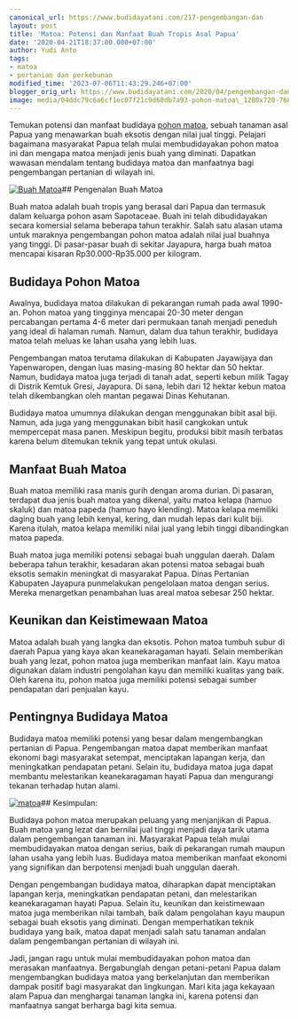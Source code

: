 ```yaml
---
canonical_url: https://www.budidayatani.com/217-pengembangan-dan
layout: post
title: 'Matoa: Potensi dan Manfaat Buah Tropis Asal Papua'
date: '2020-04-21T18:37:00.000+07:00'
author: Yudi Anto
tags:
- matoa
- pertanian dan perkebunan
modified_time: '2023-07-06T11:43:29.246+07:00'
blogger_orig_url: https://www.budidayatani.com/2020/04/pengembangan-dan-budidaya-pohon-matoa.html
image: media/04ddc79c6a6cf1ec07f21c9d68db7a93-pohon-matoa\_1280x720-768x432.jpg
---
```

Temukan potensi dan manfaat budidaya [pohon matoa](https://www.budidayatani.com/search/label/matoa), sebuah tanaman asal Papua yang menawarkan buah eksotis dengan nilai jual tinggi. Pelajari bagaimana masyarakat Papua telah mulai membudidayakan pohon matoa ini dan mengapa matoa menjadi jenis buah yang diminati. Dapatkan wawasan mendalam tentang budidaya matoa dan manfaatnya bagi pengembangan pertanian di wilayah ini.

[![Buah Matoa](https://blogger.googleusercontent.com/img/b/R29vZ2xl/AVvXsEhrcMyjJxk2dMprQFiY9zwbgY9AZ844h2mtE6LjWfvWwMf3YlUaYrv8pkNuwjcrFcqX_xqQUPXSTily95Hn9qEukbgzeg2KvseHjl0zGqpwdAz-ZuCeWEKQnWG8GMZ3F_SRmbO40bv2fWWySqORonskUQqApis7i1lRSNyaRne0a3eyN8smHV2TyiaUJRrB/w640-h360/pohon-matoa_1280x720-768x432.jpg)](https://blogger.googleusercontent.com/img/b/R29vZ2xl/AVvXsEhrcMyjJxk2dMprQFiY9zwbgY9AZ844h2mtE6LjWfvWwMf3YlUaYrv8pkNuwjcrFcqX_xqQUPXSTily95Hn9qEukbgzeg2KvseHjl0zGqpwdAz-ZuCeWEKQnWG8GMZ3F_SRmbO40bv2fWWySqORonskUQqApis7i1lRSNyaRne0a3eyN8smHV2TyiaUJRrB/s422/pohon-matoa_1280x720-768x432.jpg)## Pengenalan Buah Matoa

Buah matoa adalah buah tropis yang berasal dari Papua dan termasuk dalam keluarga pohon asam Sapotaceae. Buah ini telah dibudidayakan secara komersial selama beberapa tahun terakhir. Salah satu alasan utama untuk maraknya pengembangan pohon matoa adalah nilai jual buahnya yang tinggi. Di pasar-pasar buah di sekitar Jayapura, harga buah matoa mencapai kisaran Rp30.000-Rp35.000 per kilogram.

## Budidaya Pohon Matoa

Awalnya, budidaya matoa dilakukan di pekarangan rumah pada awal 1990-an. Pohon matoa yang tingginya mencapai 20-30 meter dengan percabangan pertama 4-6 meter dari permukaan tanah menjadi peneduh yang ideal di halaman rumah. Namun, dalam dua tahun terakhir, budidaya matoa telah meluas ke lahan usaha yang lebih luas.

Pengembangan matoa terutama dilakukan di Kabupaten Jayawijaya dan Yapenwaropen, dengan luas masing-masing 80 hektar dan 50 hektar. Namun, budidaya matoa juga terjadi di tanah adat, seperti kebun milik Tagay di Distrik Kemtuk Gresi, Jayapura. Di sana, lebih dari 12 hektar kebun matoa telah dikembangkan oleh mantan pegawai Dinas Kehutanan.

Budidaya matoa umumnya dilakukan dengan menggunakan bibit asal biji. Namun, ada juga yang menggunakan bibit hasil cangkokan untuk mempercepat masa panen. Meskipun begitu, produksi bibit masih terbatas karena belum ditemukan teknik yang tepat untuk okulasi.

## Manfaat Buah Matoa

Buah matoa memiliki rasa manis gurih dengan aroma durian. Di pasaran, terdapat dua jenis buah matoa yang dikenal, yaitu matoa kelapa (hamuo skaluk) dan matoa papeda (hamuo hayo klending). Matoa kelapa memiliki daging buah yang lebih kenyal, kering, dan mudah lepas dari kulit biji. Karena itulah, matoa kelapa memiliki nilai jual yang lebih tinggi dibandingkan matoa papeda.

Buah matoa juga memiliki potensi sebagai buah unggulan daerah. Dalam beberapa tahun terakhir, kesadaran akan potensi matoa sebagai buah eksotis semakin meningkat di masyarakat Papua. Dinas Pertanian Kabupaten Jayapura punmelakukan pengelolaan matoa dengan serius. Mereka menargetkan penambahan luas areal matoa sebesar 250 hektar.

## Keunikan dan Keistimewaan Matoa

Matoa adalah buah yang langka dan eksotis. Pohon matoa tumbuh subur di daerah Papua yang kaya akan keanekaragaman hayati. Selain memberikan buah yang lezat, pohon matoa juga memberikan manfaat lain. Kayu matoa digunakan dalam industri pengolahan kayu dan memiliki kualitas yang baik. Oleh karena itu, pohon matoa juga memiliki potensi sebagai sumber pendapatan dari penjualan kayu.

## Pentingnya Budidaya Matoa

Budidaya matoa memiliki potensi yang besar dalam mengembangkan pertanian di Papua. Pengembangan matoa dapat memberikan manfaat ekonomi bagi masyarakat setempat, menciptakan lapangan kerja, dan meningkatkan pendapatan petani. Selain itu, budidaya matoa juga dapat membantu melestarikan keanekaragaman hayati Papua dan mengurangi tekanan terhadap hutan alami.

[![matoa](https://blogger.googleusercontent.com/img/b/R29vZ2xl/AVvXsEimgCFcoW_aEeHh16bGLXoJlbuWyvCzMF5_t-I34bOKOY867NAxU_Fog7rPhyrTO5R3h19kvgVYJ20nvzzUZ_emcwvu69x7ceSC-Tr_fZajeUIF0Ck_1rlun_WDH7EuXzbAqASAFEQra7obqPCU9CGC23QZ-Yvmk1iKgKcNMe9ia5ZBHJQ1UdSdK3ThP_qX/w640-h588/maxresdefault_871x800.jpg)](https://blogger.googleusercontent.com/img/b/R29vZ2xl/AVvXsEimgCFcoW_aEeHh16bGLXoJlbuWyvCzMF5_t-I34bOKOY867NAxU_Fog7rPhyrTO5R3h19kvgVYJ20nvzzUZ_emcwvu69x7ceSC-Tr_fZajeUIF0Ck_1rlun_WDH7EuXzbAqASAFEQra7obqPCU9CGC23QZ-Yvmk1iKgKcNMe9ia5ZBHJQ1UdSdK3ThP_qX/s436/maxresdefault_871x800.jpg)## Kesimpulan:

Budidaya pohon matoa merupakan peluang yang menjanjikan di Papua. Buah matoa yang lezat dan bernilai jual tinggi menjadi daya tarik utama dalam pengembangan tanaman ini. Masyarakat Papua telah mulai membudidayakan matoa dengan serius, baik di pekarangan rumah maupun lahan usaha yang lebih luas. Budidaya matoa memberikan manfaat ekonomi yang signifikan dan berpotensi menjadi buah unggulan daerah.

Dengan pengembangan budidaya matoa, diharapkan dapat menciptakan lapangan kerja, meningkatkan pendapatan petani, dan melestarikan keanekaragaman hayati Papua. Selain itu, keunikan dan keistimewaan matoa juga memberikan nilai tambah, baik dalam pengolahan kayu maupun sebagai buah eksotis yang diminati. Dengan memperhatikan teknik budidaya yang baik, matoa dapat menjadi salah satu tanaman andalan dalam pengembangan pertanian di wilayah ini.

Jadi, jangan ragu untuk mulai membudidayakan pohon matoa dan merasakan manfaatnya. Bergabunglah dengan petani-petani Papua dalam mengembangkan budidaya matoa yang berkelanjutan dan memberikan dampak positif bagi masyarakat dan lingkungan. Mari kita jaga kekayaan alam Papua dan menghargai tanaman langka ini, karena potensi dan manfaatnya sangat berharga bagi kita semua.

